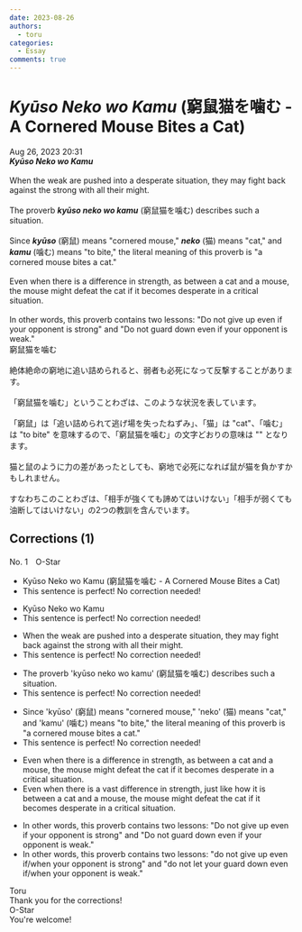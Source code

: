 ```yaml
---
date: 2023-08-26
authors:
  - toru
categories:
  - Essay
comments: true
---
```


# <strong><em>Kyūso Neko wo Kamu</strong></em> (窮鼠猫を噛む - A Cornered Mouse Bites a Cat)
<div class="date">Aug 26, 2023 20:31</div>
<div id="post"><div id="body_show_ori">
<strong><em>Kyūso Neko wo Kamu</strong></em><br/><br/>When the weak are pushed into a desperate situation, they may fight back against the strong with all their might.<br/><br/>The proverb <strong><em>kyūso neko wo kamu</em></strong> (窮鼠猫を噛む) describes such a situation.<br/><br/>Since <strong><em>kyūso</em></strong> (窮鼠) means "cornered mouse," <strong><em>neko</em></strong> (猫) means "cat," and <strong><em>kamu</em></strong> (噛む) means "to bite," the literal meaning of this proverb is "a cornered mouse bites a cat."<br/><br/>Even when there is a difference in strength, as between a cat and a mouse, the mouse might defeat the cat if it becomes desperate in a critical situation.<br/><br/>In other words, this proverb contains two lessons: "Do not give up even if your opponent is strong" and "Do not guard down even if your opponent is weak."
</div></div>

<!-- more -->

<div id="post_ja"><div id="body_show_mo">
窮鼠猫を噛む<br/><br/>絶体絶命の窮地に追い詰められると、弱者も必死になって反撃することがあります。<br/><br/>「窮鼠猫を噛む」ということわざは、このような状況を表しています。<br/><br/>「窮鼠」は「追い詰められて逃げ場を失ったねずみ」、「猫」は "cat"、「噛む」は "to bite" を意味するので、「窮鼠猫を噛む」の文字どおりの意味は "" となります。 <br/><br/>猫と鼠のように力の差があったとしても、窮地で必死になれば鼠が猫を負かすかもしれません。<br/><br/>すなわちこのことわざは、「相手が強くても諦めてはいけない」「相手が弱くても油断してはいけない」の2つの教訓を含んでいます。
</div></div>

## Corrections (1)
<div id="block"><div class="first_name"> No. 1　<span class="just_name">O-Star</span></div><div id="block2">
<ul class="correction_field">
<li class="incorrect">Kyūso Neko wo Kamu (窮鼠猫を噛む - A Cornered Mouse Bites a Cat)</li>
<li class="corrected perfect">This sentence is perfect! No correction needed!</li>
</ul>
<ul class="correction_field">
<li class="incorrect">Kyūso Neko wo Kamu</li>
<li class="corrected perfect">This sentence is perfect! No correction needed!</li>
</ul>
<ul class="correction_field">
<li class="incorrect">When the weak are pushed into a desperate situation, they may fight back against the strong with all their might.</li>
<li class="corrected perfect">This sentence is perfect! No correction needed!</li>
</ul>
<ul class="correction_field">
<li class="incorrect">The proverb 'kyūso neko wo kamu' (窮鼠猫を噛む) describes such a situation.</li>
<li class="corrected perfect">This sentence is perfect! No correction needed!</li>
</ul>
<ul class="correction_field">
<li class="incorrect">Since 'kyūso' (窮鼠) means "cornered mouse," 'neko' (猫) means "cat," and 'kamu' (噛む) means "to bite," the literal meaning of this proverb is "a cornered mouse bites a cat."</li>
<li class="corrected perfect">This sentence is perfect! No correction needed!</li>
</ul>
<ul class="correction_field">
<li class="incorrect">Even when there is a difference in strength, as between a cat and a mouse, the mouse might defeat the cat if it becomes desperate in a critical situation.</li>
<li class="corrected correct">
Even when there is a<span class="f_gray"><span class="f_bold"> vast</span></span> difference in strength,<span class="f_bold"> just like how it is </span>between a cat and a mouse, the mouse might defeat the cat if it becomes desperate in a critical situation.
</li>
</ul>
<ul class="correction_field">
<li class="incorrect">In other words, this proverb contains two lessons: "Do not give up even if your opponent is strong" and "Do not guard down even if your opponent is weak."</li>
<li class="corrected correct">
In other words, this proverb contains two lessons: "<span class="f_bold">do </span>not give up even<span class="f_blue"> <span class="f_bold">if/when</span> </span>your opponent is strong" and<span class="f_bold"> "do not let your </span>guard down even <span class="f_blue">if/when</span> your opponent is weak."
</li>
</ul>
</div><div class="name"><span class="just_name">Toru</span><br>
Thank you for the corrections!
</div>
<div class="name"><span class="just_name">O-Star</span><br>
You're welcome!
</div>
</div>
